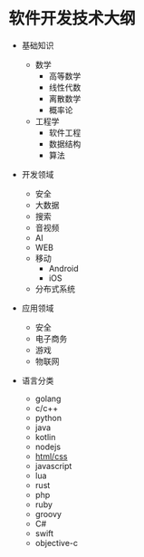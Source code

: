 # 软件开发技术大纲


* 基础知识
  * 数学
    * 高等数学
    * 线性代数
    * 离散数学
    * 概率论
  * 工程学
    * 软件工程
    * 数据结构
    * 算法
 
* 开发领域
  * 安全
  * 大数据
  * 搜索
  * 音视频
  * AI
  * WEB
  * 移动
    * Android
    * iOS
  * 分布式系统

* 应用领域
  * 安全
  * 电子商务
  * 游戏
  * 物联网

* 语言分类
  * golang
  * c/c++
  * python
  * java
  * kotlin
  * nodejs
  * [html/css](language/html+css.md)
  * javascript
  * lua
  * rust
  * php
  * ruby
  * groovy
  * C#
  * swift
  * objective-c
